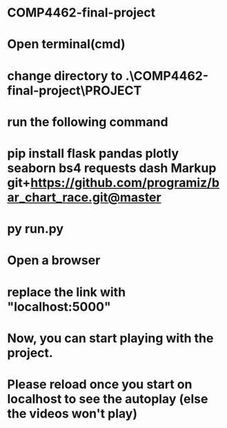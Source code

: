 # COMP4462-final-project

# Open terminal(cmd)
# change directory to .\COMP4462-final-project\PROJECT
# run the following command
# pip install flask pandas plotly seaborn bs4 requests dash Markup git+https://github.com/programiz/bar_chart_race.git@master
# py run.py

# Open a browser
# replace the link with "localhost:5000"

# Now, you can start playing with the project.

# Please reload once you start on localhost to see the autoplay (else the videos won't play)